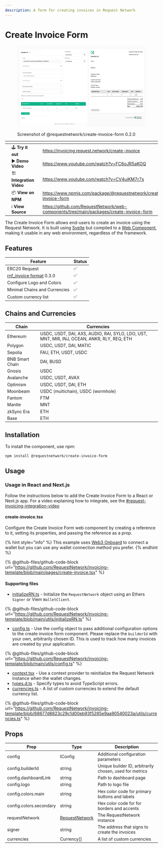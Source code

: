 ```yaml
---
description: A form for creating invoices in Request Network
---
```


# Create Invoice Form

<figure><img src="../../.gitbook/assets/image (2) (1).png" alt=""><figcaption><p>Screenshot of @requestnetwork/create-invoice-form 0.2.0</p></figcaption></figure>



<table data-view="cards" data-full-width="false"><thead><tr><th></th><th></th><th></th><th data-hidden data-type="content-ref"></th><th data-hidden data-card-target data-type="content-ref"></th></tr></thead><tbody><tr><td></td><td><span data-gb-custom-inline data-tag="emoji" data-code="1f579">🕹️</span> <strong>Try it out</strong></td><td></td><td><a href="https://invoicing.request.network/create-invoice">https://invoicing.request.network/create-invoice</a></td><td><a href="https://invoicing.request.network/">https://invoicing.request.network/</a></td></tr><tr><td></td><td><span data-gb-custom-inline data-tag="emoji" data-code="25b6">▶️</span> <strong>Demo Video</strong></td><td></td><td><a href="https://www.youtube.com/watch?v=FC6oJR5aKOQ">https://www.youtube.com/watch?v=FC6oJR5aKOQ</a></td><td><a href="../templates/#request-invoicing-demo-video">#request-invoicing-demo-video</a></td></tr><tr><td></td><td><span data-gb-custom-inline data-tag="emoji" data-code="1f3d7">🏗️</span> <strong>Integration Video</strong></td><td></td><td><a href="https://www.youtube.com/watch?v=CV4uiKM7r7s">https://www.youtube.com/watch?v=CV4uiKM7r7s</a></td><td><a href="../templates/#request-invoicing-integration-video">#request-invoicing-integration-video</a></td></tr><tr><td></td><td><span data-gb-custom-inline data-tag="emoji" data-code="1f4e6">📦</span> <strong>View on NPM</strong></td><td></td><td><a href="https://www.npmjs.com/package/@requestnetwork/create-invoice-form">https://www.npmjs.com/package/@requestnetwork/create-invoice-form</a></td><td><a href="https://www.npmjs.com/package/@requestnetwork/create-invoice-form">https://www.npmjs.com/package/@requestnetwork/create-invoice-form</a></td></tr><tr><td></td><td><span data-gb-custom-inline data-tag="emoji" data-code="2139">ℹ️</span> <strong>View Source</strong></td><td></td><td><a href="https://github.com/RequestNetwork/web-components/tree/main/packages/create-invoice-form">https://github.com/RequestNetwork/web-components/tree/main/packages/create-invoice-form</a></td><td><a href="https://github.com/RequestNetwork/web-components/tree/main/packages/create-invoice-form">https://github.com/RequestNetwork/web-components/tree/main/packages/create-invoice-form</a></td></tr></tbody></table>

The Create Invoice Form allows end-users to create an invoice using the Request Network. It is built using [Svelte](https://svelte.dev/) but compiled to a [Web Component](https://developer.mozilla.org/en-US/docs/Web/API/Web\_components), making it usable in any web environment, regardless of the framework.

## Features

| Feature                                                                                                                                | Status |
| -------------------------------------------------------------------------------------------------------------------------------------- | ------ |
| ERC20 Request                                                                                                                          | ✅      |
| [rnf\_invoice format](https://github.com/RequestNetwork/requestNetwork/tree/master/packages/data-format/src/format/rnf\_invoice) 0.3.0 | ✅      |
| Configure Logo and Colors                                                                                                              | ✅      |
| Minimal Chains and Currencies                                                                                                          | ✅      |
| Custom currency list                                                                                                                   | ✅      |

## Chains and Currencies

| Chain           | Currencies                                                                                  |
| --------------- | ------------------------------------------------------------------------------------------- |
| Ethereum        | USDC, USDT, DAI, AXS, AUDIO, RAI, SYLO, LDO, UST, MNT, MIR, INJ, OCEAN, ANKR, RLY, REQ, ETH |
| Polygon         | USDC, USDT, DAI, MATIC                                                                      |
| Sepolia         | FAU, ETH, USDT, USDC                                                                        |
| BNB Smart Chain | DAI, BUSD                                                                                   |
| Gnosis          | USDC                                                                                        |
| Avalanche       | USDC, USDT, AVAX                                                                            |
| Optimism        | USDC, USDT, DAI, ETH                                                                        |
| Moonbeam        | USDC (multichain), USDC (wormhole)                                                          |
| Fantom          | FTM                                                                                         |
| Mantle          | MNT                                                                                         |
| zkSync Era      | ETH                                                                                         |
| Base            | ETH                                                                                         |

## Installation

To install the component, use npm:

```bash
npm install @requestnetwork/create-invoice-form
```

## Usage

### Usage in React and Next.js

Follow the instructions below to add the Create Invoice Form to a React or Next.js app. For a video explaining how to integrate, see the [#request-invoicing-integration-video](../templates/#request-invoicing-integration-video "mention")

#### **create-invoice.tsx**

Configure the Create Invoice Form web component by creating a reference to it, setting its properties, and passing the reference as a prop.&#x20;

{% hint style="info" %}
This example uses [Web3 Onboard](https://onboard.blocknative.com/) to connect a wallet but you can use any wallet connection method you prefer.
{% endhint %}

{% @github-files/github-code-block url="https://github.com/RequestNetwork/invoicing-template/blob/main/pages/create-invoice.tsx" %}

#### **Supporting files**

* [initializeRN.ts](https://github.com/RequestNetwork/invoicing-template/blob/main/utils/initializeRN.ts) - Initialize the `RequestNetwork` object using an Ethers `Signer` or Viem `WalletClient`.

{% @github-files/github-code-block url="https://github.com/RequestNetwork/invoicing-template/blob/main/utils/initializeRN.ts" %}

* [config.ts](https://github.com/RequestNetwork/invoicing-template/blob/main/utils/config.ts) - Use the config object to pass additional configuration options to the create invoice form component. Please replace the `builderId` with your own, arbitrarily chosen ID. This is used to track how many invoices are created by your application.

{% @github-files/github-code-block url="https://github.com/RequestNetwork/invoicing-template/blob/main/utils/config.ts" %}

* [context.tsx](https://github.com/RequestNetwork/invoicing-template/blob/main/utils/context.tsx) - Use a context provider to reinitialize the Request Network instance when the wallet changes.
* [types.d.ts](https://github.com/RequestNetwork/invoicing-template/blob/main/types.d.ts) - Specify types to avoid TypeScript errors.
* [currencies.ts](https://github.com/RequestNetwork/invoicing-template/blob/68677d8823c29c1d00eb93f5285e9aa90540023a/utils/currencies.ts) - A list of custom currencies to extend the default currency list.

{% @github-files/github-code-block url="https://github.com/RequestNetwork/invoicing-template/blob/68677d8823c29c1d00eb93f5285e9aa90540023a/utils/currencies.ts" %}

## Props

| Prop                    | Type                                                                                              | Description                                             |
| ----------------------- | ------------------------------------------------------------------------------------------------- | ------------------------------------------------------- |
| config                  | IConfig                                                                                           | Additional configuration parameters                     |
| config.builderId        | string                                                                                            | Unique builder ID, arbitrarily chosen, used for metrics |
| config.dashboardLink    | string                                                                                            | Path to dashboard page                                  |
| config.logo             | string                                                                                            | Path to logo file                                       |
| config.colors.main      | string                                                                                            | Hex color code for primary buttons and labels           |
| config.colors.secondary | string                                                                                            | Hex color code for for borders and accents              |
| requestNetwork          | [RequestNetwork](../../learn-request-network/sdk-api-reference/request-client.js/requestnetwork/) | The RequestNetwork instance                             |
| signer                  | string                                                                                            | The address that signs to create the invoices           |
| currencies              | Currency\[]                                                                                       | A list of custom currencies                             |
